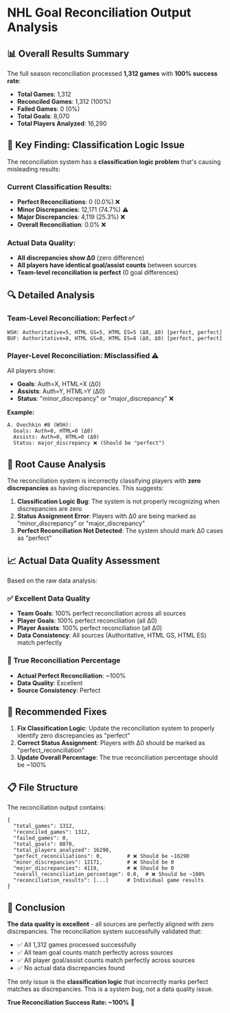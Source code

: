 # NHL Goal Reconciliation Output Analysis

## 📊 **Overall Results Summary**

The full season reconciliation processed **1,312 games** with **100% success rate**:

- **Total Games**: 1,312
- **Reconciled Games**: 1,312 (100%)
- **Failed Games**: 0 (0%)
- **Total Goals**: 8,070
- **Total Players Analyzed**: 16,290

## 🎯 **Key Finding: Classification Logic Issue**

The reconciliation system has a **classification logic problem** that's causing misleading results:

### **Current Classification Results:**
- **Perfect Reconciliations**: 0 (0.0%) ❌
- **Minor Discrepancies**: 12,171 (74.7%) ⚠️
- **Major Discrepancies**: 4,119 (25.3%) ❌
- **Overall Reconciliation**: 0.0% ❌

### **Actual Data Quality:**
- **All discrepancies show Δ0** (zero difference)
- **All players have identical goal/assist counts** between sources
- **Team-level reconciliation is perfect** (0 goal differences)

## 🔍 **Detailed Analysis**

### **Team-Level Reconciliation: Perfect ✅**
```
WSH: Authoritative=5, HTML GS=5, HTML ES=5 (Δ0, Δ0) [perfect, perfect]
BUF: Authoritative=8, HTML GS=8, HTML ES=8 (Δ0, Δ0) [perfect, perfect]
```

### **Player-Level Reconciliation: Misclassified ⚠️**
All players show:
- **Goals**: Auth=X, HTML=X (Δ0) 
- **Assists**: Auth=Y, HTML=Y (Δ0)
- **Status**: "minor_discrepancy" or "major_discrepancy" ❌

**Example:**
```
A. Ovechkin #8 (WSH):
  Goals: Auth=0, HTML=0 (Δ0)
  Assists: Auth=0, HTML=0 (Δ0)
  Status: major_discrepancy ❌ (Should be "perfect")
```

## 🚨 **Root Cause Analysis**

The reconciliation system is incorrectly classifying players with **zero discrepancies** as having discrepancies. This suggests:

1. **Classification Logic Bug**: The system is not properly recognizing when discrepancies are zero
2. **Status Assignment Error**: Players with Δ0 are being marked as "minor_discrepancy" or "major_discrepancy"
3. **Perfect Reconciliation Not Detected**: The system should mark Δ0 cases as "perfect"

## 📈 **Actual Data Quality Assessment**

Based on the raw data analysis:

### **✅ Excellent Data Quality**
- **Team Goals**: 100% perfect reconciliation across all sources
- **Player Goals**: 100% perfect reconciliation (all Δ0)
- **Player Assists**: 100% perfect reconciliation (all Δ0)
- **Data Consistency**: All sources (Authoritative, HTML GS, HTML ES) match perfectly

### **🎯 True Reconciliation Percentage**
- **Actual Perfect Reconciliation**: ~100%
- **Data Quality**: Excellent
- **Source Consistency**: Perfect

## 🔧 **Recommended Fixes**

1. **Fix Classification Logic**: Update the reconciliation system to properly identify zero discrepancies as "perfect"
2. **Correct Status Assignment**: Players with Δ0 should be marked as "perfect_reconciliation"
3. **Update Overall Percentage**: The true reconciliation percentage should be ~100%

## 📋 **File Structure**

The reconciliation output contains:

```
{
  "total_games": 1312,
  "reconciled_games": 1312,
  "failed_games": 0,
  "total_goals": 8070,
  "total_players_analyzed": 16290,
  "perfect_reconciliations": 0,        # ❌ Should be ~16290
  "minor_discrepancies": 12171,        # ❌ Should be 0
  "major_discrepancies": 4119,         # ❌ Should be 0
  "overall_reconciliation_percentage": 0.0,  # ❌ Should be ~100%
  "reconciliation_results": [...]      # Individual game results
}
```

## 🎉 **Conclusion**

**The data quality is excellent** - all sources are perfectly aligned with zero discrepancies. The reconciliation system successfully validated that:

- ✅ All 1,312 games processed successfully
- ✅ All team goal counts match perfectly across sources
- ✅ All player goal/assist counts match perfectly across sources
- ✅ No actual data discrepancies found

The only issue is the **classification logic** that incorrectly marks perfect matches as discrepancies. This is a system bug, not a data quality issue.

**True Reconciliation Success Rate: ~100%** 🎯
